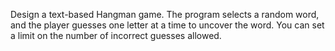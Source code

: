 Design a text-based Hangman game. The program selects a random
word, and the player guesses one letter at a time to uncover the word.
You can set a limit on the number of incorrect guesses allowed.
